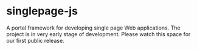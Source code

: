 # singlepage-js
A portal framework for developing single page Web applications. The project is in very early stage of development. Please watch this space for our first public release.
